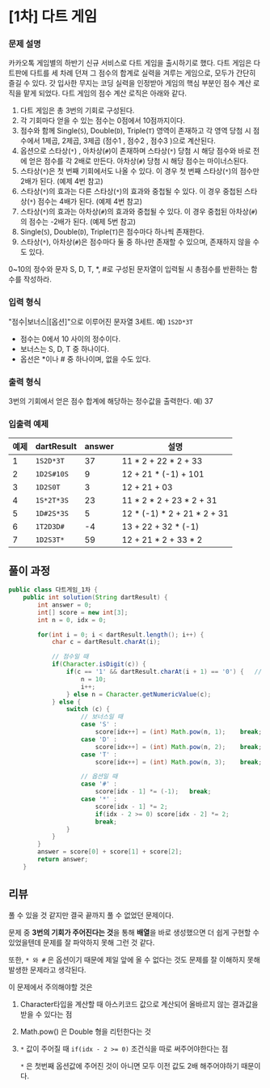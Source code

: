 # [1차] 다트 게임

### 문제 설명

카카오톡 게임별의 하반기 신규 서비스로 다트 게임을 출시하기로 했다. 다트 게임은 다트판에 다트를 세 차례 던져 그 점수의 합계로 실력을 겨루는 게임으로, 모두가 간단히 즐길 수 있다.
갓 입사한 무지는 코딩 실력을 인정받아 게임의 핵심 부분인 점수 계산 로직을 맡게 되었다. 다트 게임의 점수 계산 로직은 아래와 같다.

  

1. 다트 게임은 총 3번의 기회로 구성된다.
2. 각 기회마다 얻을 수 있는 점수는 0점에서 10점까지이다.
3. 점수와 함께 Single(`S`), Double(`D`), Triple(`T`) 영역이 존재하고 각 영역 당첨 시 점수에서 1제곱, 2제곱, 3제곱 (점수1 , 점수2 , 점수3 )으로 계산된다.
4. 옵션으로 스타상(`*`) , 아차상(`#`)이 존재하며 스타상(`*`) 당첨 시 해당 점수와 바로 전에 얻은 점수를 각 2배로 만든다. 아차상(`#`) 당첨 시 해당 점수는 마이너스된다.
5. 스타상(`*`)은 첫 번째 기회에서도 나올 수 있다. 이 경우 첫 번째 스타상(`*`)의 점수만 2배가 된다. (예제 4번 참고)
6. 스타상(`*`)의 효과는 다른 스타상(`*`)의 효과와 중첩될 수 있다. 이 경우 중첩된 스타상(`*`) 점수는 4배가 된다. (예제 4번 참고)
7. 스타상(`*`)의 효과는 아차상(`#`)의 효과와 중첩될 수 있다. 이 경우 중첩된 아차상(`#`)의 점수는 -2배가 된다. (예제 5번 참고)
8. Single(`S`), Double(`D`), Triple(`T`)은 점수마다 하나씩 존재한다.
9. 스타상(`*`), 아차상(`#`)은 점수마다 둘 중 하나만 존재할 수 있으며, 존재하지 않을 수도 있다.

0~10의 정수와 문자 S, D, T, *, #로 구성된 문자열이 입력될 시 총점수를 반환하는 함수를 작성하라.

  

### 입력 형식

"점수|보너스|[옵션]"으로 이루어진 문자열 3세트.
예) `1S2D*3T`

- 점수는 0에서 10 사이의 정수이다.
- 보너스는 S, D, T 중 하나이다.
- 옵선은 *이나 # 중 하나이며, 없을 수도 있다.

  

### 출력 형식

3번의 기회에서 얻은 점수 합계에 해당하는 정수값을 출력한다.
예) 37

  

### 입출력 예제

| 예제 | dartResult | answer | 설명                        |
| ---- | ---------- | ------ | --------------------------- |
| 1    | `1S2D*3T`  | 37     | 11 * 2 + 22 * 2 + 33        |
| 2    | `1D2S#10S` | 9      | 12 + 21 * (-1) + 101        |
| 3    | `1D2S0T`   | 3      | 12 + 21 + 03                |
| 4    | `1S*2T*3S` | 23     | 11 * 2 * 2 + 23 * 2 + 31    |
| 5    | `1D#2S*3S` | 5      | 12 * (-1) * 2 + 21 * 2 + 31 |
| 6    | `1T2D3D#`  | -4     | 13 + 22 + 32 * (-1)         |
| 7    | `1D2S3T*`  | 59     | 12 + 21 * 2 + 33 * 2        |



## 풀이 과정

```java
public class 다트게임_1차 {
    public int solution(String dartResult) {
        int answer = 0;
        int[] score = new int[3];
        int n = 0, idx = 0;

        for(int i = 0; i < dartResult.length(); i++) {
            char c = dartResult.charAt(i);

            // 점수일 때
            if(Character.isDigit(c)) {
                if(c == '1' && dartResult.charAt(i + 1) == '0') {   // 점수가 2자리(10)인 경우
                    n = 10;
                    i++;
                } else n = Character.getNumericValue(c);
            } else {
                switch (c) {
                    // 보너스일 때
                    case 'S' :
                        score[idx++] = (int) Math.pow(n, 1);    break;
                    case 'D' :
                        score[idx++] = (int) Math.pow(n, 2);    break;
                    case 'T' :
                        score[idx++] = (int) Math.pow(n, 3);    break;

                    // 옵션일 때
                    case '#' :
                        score[idx - 1] *= (-1);   break;
                    case '*' :
                        score[idx - 1] *= 2;
                        if(idx - 2 >= 0) score[idx - 2] *= 2;
                        break;
                }
            }
        }
        answer = score[0] + score[1] + score[2];
        return answer;
    }
```



## 리뷰

풀 수 있을 것 같지만 결국 끝까지 풀 수 없었던 문제이다.

문제 중 **3번의 기회가 주어진다는 것**을 통해 **배열**을 바로 생성했으면 더 쉽게 구현할 수 있었을텐데 문제를 잘 파악하지 못해 그런 것 같다.

또한, `* 와 #` 은 옵션이기 때문에 제일 앞에 올 수 없다는 것도 문제를 잘 이해하지 못해 발생한 문제라고 생각된다.



이 문제에서 주의해야할 것은

1. Character타입을 계산할 때 아스키코드 값으로 계산되어 올바르지 않는 결과값을 받을 수 있다는 점

2. Math.pow() 은 Double 형을 리턴한다는 것

3. `*` 값이 주어질 때 `if(idx - 2 >= 0)` 조건식을 따로 써주어야한다는 점

   `*` 은 첫번째 옵션값에 주어진 것이 아니면 모두 이전 값도 2배 해주어야하기 때문이다.

